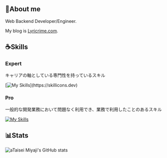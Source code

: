 ## 🏀About me

Web Backend Developer/Engineer.

My blog is [Lyricrime.com](https://www.lyricrime.com/).

## ☕️Skills

### Expert

キャリアの軸としている専門性を持っているスキル

[![My Skills](https://skillicons.dev/icons?i=php,laravel,)](https://skillicons.dev)

### Pro

一般的な開発業務において問題なく利用でき、業務で利用したことのあるスキル

[![My Skills](https://skillicons.dev/icons?i=html,css,js,ts,vue,nuxt,react,next,docker,ruby&perline=6)](https://skillicons.dev)

## 📊Stats

![aTaisei Miyaji's GitHub stats](https://github-readme-stats.vercel.app/api?username=taiseimiyaji&show_icons=true&theme=transparent)
<!--
**taiseimiyaji/taiseimiyaji** is a ✨ _special_ ✨ repository because its `README.md` (this file) appears on your GitHub profile.

Here are some ideas to get you started:

- 🔭 I’m currently working on ...
- 🌱 I’m currently learning ...
- 👯 I’m looking to collaborate on ...
- 🤔 I’m looking for help with ...
- 💬 Ask me about ...
- 📫 How to reach me: ...
- 😄 Pronouns: ...
- ⚡ Fun fact: ...
-->
